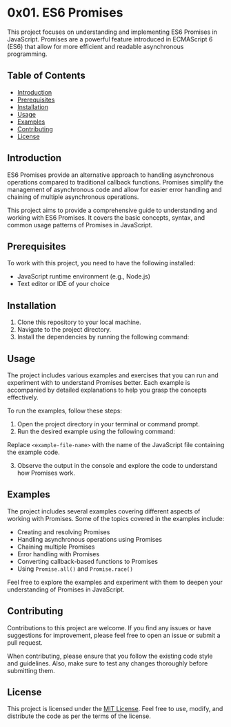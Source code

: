 # 0x01. ES6 Promises

This project focuses on understanding and implementing ES6 Promises in JavaScript. Promises are a powerful feature introduced in ECMAScript 6 (ES6) that allow for more efficient and readable asynchronous programming.

## Table of Contents

- [Introduction](#introduction)
- [Prerequisites](#prerequisites)
- [Installation](#installation)
- [Usage](#usage)
- [Examples](#examples)
- [Contributing](#contributing)
- [License](#license)

## Introduction

ES6 Promises provide an alternative approach to handling asynchronous operations compared to traditional callback functions. Promises simplify the management of asynchronous code and allow for easier error handling and chaining of multiple asynchronous operations.

This project aims to provide a comprehensive guide to understanding and working with ES6 Promises. It covers the basic concepts, syntax, and common usage patterns of Promises in JavaScript.

## Prerequisites

To work with this project, you need to have the following installed:

- JavaScript runtime environment (e.g., Node.js)
- Text editor or IDE of your choice

## Installation

1. Clone this repository to your local machine.
2. Navigate to the project directory.
3. Install the dependencies by running the following command:


## Usage

The project includes various examples and exercises that you can run and experiment with to understand Promises better. Each example is accompanied by detailed explanations to help you grasp the concepts effectively.

To run the examples, follow these steps:

1. Open the project directory in your terminal or command prompt.
2. Run the desired example using the following command:


Replace `<example-file-name>` with the name of the JavaScript file containing the example code.

3. Observe the output in the console and explore the code to understand how Promises work.

## Examples

The project includes several examples covering different aspects of working with Promises. Some of the topics covered in the examples include:

- Creating and resolving Promises
- Handling asynchronous operations using Promises
- Chaining multiple Promises
- Error handling with Promises
- Converting callback-based functions to Promises
- Using `Promise.all()` and `Promise.race()`

Feel free to explore the examples and experiment with them to deepen your understanding of Promises in JavaScript.

## Contributing

Contributions to this project are welcome. If you find any issues or have suggestions for improvement, please feel free to open an issue or submit a pull request.

When contributing, please ensure that you follow the existing code style and guidelines. Also, make sure to test any changes thoroughly before submitting them.

## License

This project is licensed under the [MIT License](LICENSE). Feel free to use, modify, and distribute the code as per the terms of the license.
